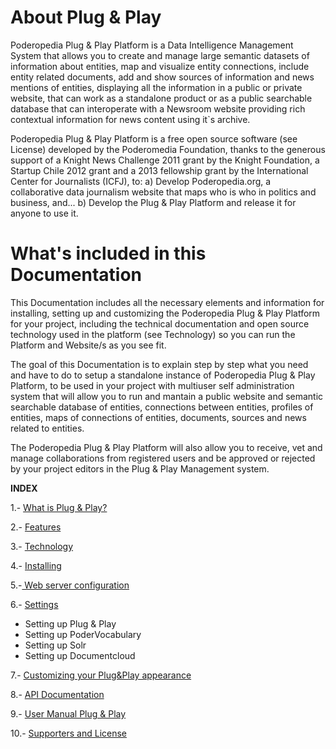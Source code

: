 About Plug & Play
=============

Poderopedia Plug & Play Platform is a Data Intelligence Management System that allows you 
to create and manage large semantic datasets of information about entities, map and visualize 
entity connections, include entity related documents, add and show sources of information 
and news mentions of entities, displaying all the information in a public or private website, 
that can work as a standalone product or as a public searchable database that can interoperate 
with a Newsroom website providing rich contextual information for news content using it`s archive.

Poderopedia Plug & Play Platform is a free open source software (see License) developed 
by the Poderomedia Foundation, thanks to the generous support of a Knight News Challenge 2011 
grant by the Knight Foundation, a Startup Chile 2012 grant and a 2013 fellowship grant by the 
International Center for Journalists (ICFJ), to: 
a) Develop Poderopedia.org, a collaborative data journalism website that maps who is who 
in politics and business, and... 
b) Develop the Plug & Play Platform and release it for anyone to use it.

What's included in this Documentation
=============

This Documentation includes all the necessary elements and information for
installing, setting up and customizing the Poderopedia Plug & Play Platform for
your project, including the technical documentation and open source technology
used in the platform (see Technology) so you can run the Platform and Website/s
as you see fit.

The goal of this Documentation is to explain step by step what you need and have
to do to setup a standalone instance of Poderopedia Plug & Play Platform, to be
used in your project with multiuser self administration system that will allow
you to run and mantain a public website and semantic searchable database of
entities, connections between entities, profiles of entities, maps of connections
of entities, documents, sources and news related to entities.

The Poderopedia Plug & Play Platform will also allow you to receive, vet and
manage collaborations from registered users and be approved or rejected by your
project editors in the Plug & Play Management system. 


**INDEX**

1.- [What is Plug & Play?](https://github.com/poderopedia/Documentation/blob/master/2.-What%20is%20Plug%20%26%20Play.md)

2.- [Features](https://github.com/poderopedia/Documentation/blob/master/3.-Features.md "Features")

3.- [Technology](https://github.com/poderopedia/Documentation/blob/master/4.-Technology.md "Technology")

4.- [Installing
](https://github.com/poderopedia/Documentation/blob/master/5.-Installing.md "Installing")

5.-[ Web server configuration](https://github.com/poderopedia/Documentation/blob/master/6.-%20Web%20Server%20Configuration.md "Web Server")

6.- [Settings](https://github.com/poderopedia/Documentation/blob/master/7.-%20Settings.md "Settings")

* Setting up Plug & Play
* Setting up PoderVocabulary
* Setting up Solr
* Setting up Documentcloud 

7.- [Customizing your Plug&Play appearance](https://github.com/poderopedia/Documentation/blob/master/8.-%20Customizing%20your%20Plug%26Play%20appearance.md "Customizing")

8.- [API Documentation](https://github.com/poderopedia/Documentation/blob/master/9.-%20Api%20Documentation.md "Api Documentation")

9.- [User Manual Plug & Play](https://github.com/poderopedia/Documentation/blob/master/USER%20MANUAL.%20tools%20v.0.1.pdf)

10.- [Supporters and License](https://github.com/poderopedia/Documentation/blob/master/11.-%20Supporters%20and%20License.md "License")

